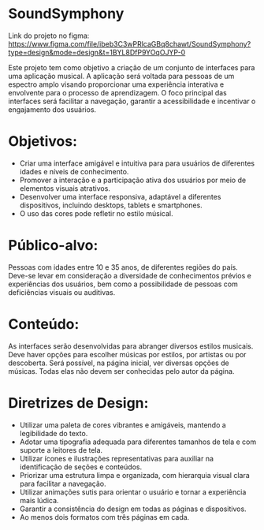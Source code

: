 # SoundSymphony

Link do projeto no figma: https://www.figma.com/file/ibeb3C3wPRlcaGBq8chawt/SoundSymphony?type=design&mode=design&t=1BYL8DfP9YOqOJYP-0

Este projeto tem como objetivo a criação de um conjunto de interfaces para uma aplicação musical. A aplicação será voltada para pessoas de um espectro amplo visando proporcionar uma experiência interativa e envolvente para o processo de aprendizagem. O foco principal das interfaces será facilitar a navegação, garantir a acessibilidade e incentivar o engajamento dos usuários.

# Objetivos:

- Criar uma interface amigável e intuitiva para para usuários de diferentes idades e níveis de conhecimento.
- Promover a interação e a participação ativa dos usuários por meio de elementos visuais atrativos.
- Desenvolver uma interface responsiva, adaptável a diferentes dispositivos, incluindo desktops, tablets e smartphones.
- O uso das cores pode refletir no estilo músical. 

# Público-alvo:

Pessoas com idades entre 10 e 35 anos, de diferentes regiões do país. Deve-se levar em consideração a diversidade de conhecimentos prévios e experiências dos usuários, bem como a possibilidade de pessoas com deficiências visuais ou auditivas.

# Conteúdo:

As interfaces serão desenvolvidas para abranger diversos estilos musicais. Deve haver opções para escolher músicas por estilos, por artistas ou por descoberta. Será possível, na página inicial, ver diversas opções de músicas. Todas elas não devem ser conhecidas pelo autor da página. 

# Diretrizes de Design:

- Utilizar uma paleta de cores vibrantes e amigáveis, mantendo a legibilidade do texto.
- Adotar uma tipografia adequada para diferentes tamanhos de tela e com suporte a leitores de tela.
- Utilizar ícones e ilustrações representativas para auxiliar na identificação de seções e conteúdos.
- Priorizar uma estrutura limpa e organizada, com hierarquia visual clara para facilitar a navegação.
- Utilizar animações sutis para orientar o usuário e tornar a experiência mais lúdica.
- Garantir a consistência do design em todas as páginas e dispositivos.
- Ao menos dois formatos com três páginas em cada.
